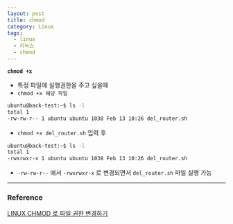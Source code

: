 ```yaml
---
layout: post
title: chmod
category: Linux
tags:
  - linux
  - 리눅스
  - chmod
---
```




**`chmod +x `**

- 특정 파일에 실행권한을 주고 싶을때
- `chmod +x 해당 파일`

```bash
ubuntu@back-test:~$ ls -l
total 1
-rw-rw-r-- 1 ubuntu ubuntu 1038 Feb 13 10:26 del_router.sh
```

- `chmod +x del_router.sh` 입력 후 

```bash
ubuntu@back-test:~$ ls -l
total 1
-rwxrwxr-x 1 ubuntu ubuntu 1038 Feb 13 10:26 del_router.sh
```

- `-rw-rw-r--` 에서 `-rwxrwxr-x` 로 변경되면서 `del_router.sh` 파일 실행 가능



---

### Reference

[LINUX CHMOD 로 파일 권한 변경하기](https://gracefulprograming.tistory.com/111)

